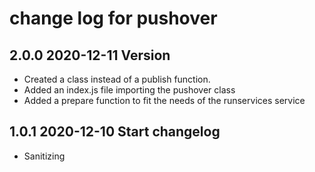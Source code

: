 # change log for pushover

## 2.0.0 2020-12-11 Version

- Created a class instead of a publish function.
- Added an index.js file importing the pushover class
- Added a prepare function to fit the needs of the runservices service

## 1.0.1 2020-12-10 Start changelog

- Sanitizing
